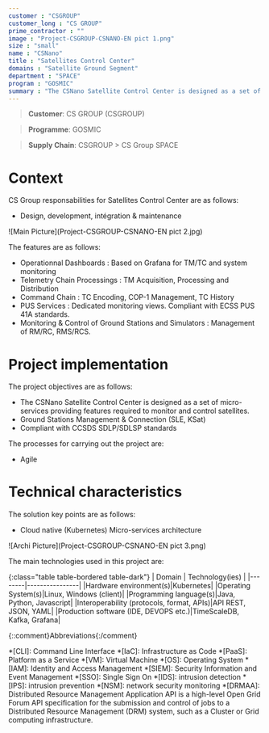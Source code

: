 ```yaml
---
customer : "CSGROUP"
customer_long : "CS GROUP"
prime_contractor : ""
image : "Project-CSGROUP-CSNANO-EN pict 1.png"
size : "small"
name : "CSNano"
title : "Satellites Control Center"
domains : "Satellite Ground Segment"
department : "SPACE"
program : "GOSMIC"
summary : "The CSNano Satellite Control Center is designed as a set of micro-services providing features required to monitor and control satellites. Ground Stations Management & Connection (SLE, KSat). Compliant with CCSDS SDLP/SDLSP standards"
---
```


> __Customer__\: CS GROUP (CSGROUP)

> __Programme__\: GOSMIC

> __Supply Chain__\: CSGROUP >  CS Group SPACE


# Context


CS Group responsabilities for Satellites Control Center are as follows:
* Design, development, intégration & maintenance

![Main Picture](Project-CSGROUP-CSNANO-EN pict 2.jpg)

The features are as follows:
* Operationnal Dashboards : Based on Grafana for TM/TC and system monitoring 
* Telemetry Chain Processings : TM Acquisition, Processing and Distribution
* Command Chain : TC Encoding, COP-1 Management, TC History
* PUS Services : Dedicated monitoring views. Compliant with ECSS PUS 41A standards.
* Monitoring & Control of Ground Stations and Simulators : Management of RM/RC, RMS/RCS.

# Project implementation

The project objectives are as follows:
* The CSNano Satellite Control Center is designed as a set of micro-services providing features required to monitor and control satellites.
* Ground Stations Management & Connection (SLE, KSat)
* Compliant with CCSDS SDLP/SDLSP standards

The processes for carrying out the project are:
* Agile

# Technical characteristics

The solution key points are as follows:
* Cloud native (Kubernetes) Micro-services architecture

![Archi Picture](Project-CSGROUP-CSNANO-EN pict 3.png)

The main technologies used in this project are:

{:class="table table-bordered table-dark"}
| Domain | Technology(ies) |
|--------|----------------|
|Hardware environment(s)|Kubernetes|
|Operating System(s)|Linux, Windows (client)|
|Programming language(s)|Java, Python, Javascript|
|Interoperability (protocols, format, APIs)|API REST, JSON, YAML|
|Production software (IDE, DEVOPS etc.)|TimeScaleDB, Kafka, Grafana|



{::comment}Abbreviations{:/comment}

*[CLI]: Command Line Interface
*[IaC]: Infrastructure as Code
*[PaaS]: Platform as a Service
*[VM]: Virtual Machine
*[OS]: Operating System
*[IAM]: Identity and Access Management
*[SIEM]: Security Information and Event Management
*[SSO]: Single Sign On
*[IDS]: intrusion detection
*[IPS]: intrusion prevention
*[NSM]: network security monitoring
*[DRMAA]: Distributed Resource Management Application API is a high-level Open Grid Forum API specification for the submission and control of jobs to a Distributed Resource Management (DRM) system, such as a Cluster or Grid computing infrastructure.
